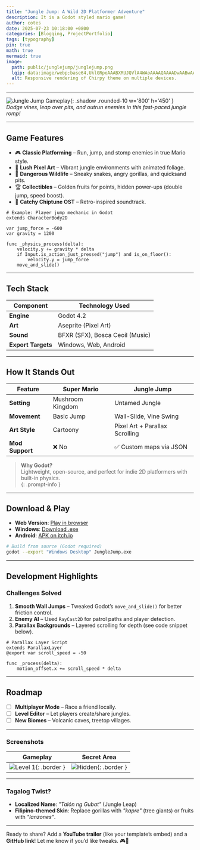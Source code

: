 ```yaml
---
title: "Jungle Jump: A Wild 2D Platformer Adventure"
description: It is a Godot styled mario game!
author: cotes
date: 2025-07-23 10:18:00 +0800
categories: [Blogging, ProjectPortfolio]
tags: [typography]
pin: true
math: true
mermaid: true
image:
  path: public/junglejump/junglejump.png
  lqip: data:image/webp;base64,UklGRpoAAABXRUJQVlA4WAoAAAAQAAAADwAABwAAQUxQSDIAAAARL0AmbZurmr57yyIiqE8oiG0bejIYEQTgqiDA9vqnsUSI6H+oAERp2HZ65qP/VIAWAFZQOCBCAAAA8AEAnQEqEAAIAAVAfCWkAALp8sF8rgRgAP7o9FDvMCkMde9PK7euH5M1m6VWoDXf2FkP3BqV0ZYbO6NA/VFIAAAA
  alt: Responsive rendering of Chirpy theme on multiple devices.
---
```



---

![Jungle Jump Gameplay](/public/junglejump/junglejump.gif){: .shadow .rounded-10 w='800' h='450' }  
*Dodge vines, leap over pits, and outrun enemies in this fast-paced jungle romp!*  

---

## **Game Features**  
- 🎮 **Classic Platforming** – Run, jump, and stomp enemies in true Mario style.  
- 🌴 **Lush Pixel Art** – Vibrant jungle environments with animated foliage.  
- 🐍 **Dangerous Wildlife** – Sneaky snakes, angry gorillas, and quicksand pits.  
- 🏆 **Collectibles** – Golden fruits for points, hidden power-ups (double jump, speed boost).  
- 🎵 **Catchy Chiptune OST** – Retro-inspired soundtrack.  

```gdscript
# Example: Player jump mechanic in Godot
extends CharacterBody2D

var jump_force = -600
var gravity = 1200

func _physics_process(delta):
    velocity.y += gravity * delta
    if Input.is_action_just_pressed("jump") and is_on_floor():
        velocity.y = jump_force
    move_and_slide()
```

---

## **Tech Stack**  
| Component          | Technology Used                 |
| ------------------ | ------------------------------- |
| **Engine**         | Godot 4.2                       |
| **Art**            | Aseprite (Pixel Art)            |
| **Sound**          | BFXR (SFX), Bosca Ceoil (Music) |
| **Export Targets** | Windows, Web, Android           |

---

## **How It Stands Out**  
| Feature         | Super Mario      | Jungle Jump                    |
| --------------- | ---------------- | ------------------------------ |
| **Setting**     | Mushroom Kingdom | Untamed Jungle                 |
| **Movement**    | Basic Jump       | Wall-Slide, Vine Swing         |
| **Art Style**   | Cartoony         | Pixel Art + Parallax Scrolling |
| **Mod Support** | ❌ No             | ✅ Custom maps via JSON         |

> **Why Godot?**  
> Lightweight, open-source, and perfect for indie 2D platformers with built-in physics.  
{: .prompt-info }  

---

## **Download & Play**  
- **Web Version**: [Play in browser](#)  
- **Windows**: [Download .exe](#)  
- **Android**: [APK on itch.io](#)  

```bash
# Build from source (Godot required)
godot --export "Windows Desktop" JungleJump.exe
```

---

## **Development Highlights**  
### **Challenges Solved**  
1. **Smooth Wall Jumps** – Tweaked Godot’s `move_and_slide()` for better friction control.  
2. **Enemy AI** – Used `RayCast2D` for patrol paths and player detection.  
3. **Parallax Backgrounds** – Layered scrolling for depth (see code snippet below).  

```gdscript
# Parallax Layer Script
extends ParallaxLayer
@export var scroll_speed = -50

func _process(delta):
    motion_offset.x += scroll_speed * delta
```

---

## **Roadmap**  
- [ ] **Multiplayer Mode** – Race a friend locally.  
- [ ] **Level Editor** – Let players create/share jungles.  
- [ ] **New Biomes** – Volcanic caves, treetop villages.  

---

### **Screenshots**  
| Gameplay                                              | Secret Area                                               |
| ----------------------------------------------------- | --------------------------------------------------------- |
| ![Level 1](/assets/img/jungle-jump-1.png){: .border } | ![Hidden](/assets/img/jungle-jump-secret.png){: .border } |

---

### **Tagalog Twist?**  
- **Localized Name**: *"Talón ng Gubat"* (Jungle Leap)  
- **Filipino-themed Skin**: Replace gorillas with *"kapre"* (tree giants) or fruits with *"lanzones"*.  

--- 

Ready to share? Add a **YouTube trailer** (like your template’s embed) and a **GitHub link**! Let me know if you’d like tweaks. 🎮🌿
